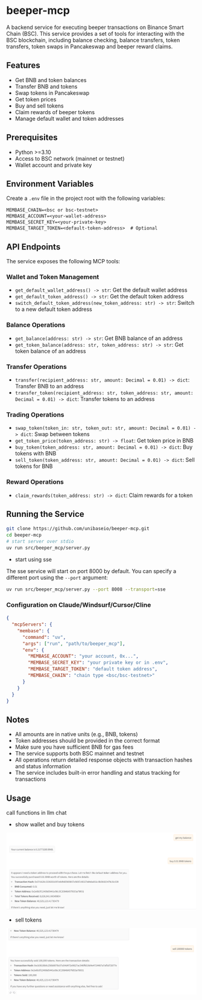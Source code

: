 # beeper-mcp

A backend service for executing beeper transactions on Binance Smart Chain (BSC). This service provides a set of tools for interacting with the BSC blockchain, including balance checking, balance transfers, token transfers, token swaps in Pancakeswap and beeper reward claims.

## Features

- Get BNB and token balances
- Transfer BNB and tokens
- Swap tokens in Pancakeswap
- Get token prices
- Buy and sell tokens
- Claim rewards of beeper tokens
- Manage default wallet and token addresses

## Prerequisites

- Python >=3.10
- Access to BSC network (mainnet or testnet)
- Wallet account and private key

## Environment Variables

Create a `.env` file in the project root with the following variables:

```env
MEMBASE_CHAIN=<bsc or bsc-testnet>
MEMBASE_ACCOUNT=<your-wallet-address>
MEMBASE_SECRET_KEY=<your-private-key>
MEMBASE_TARGET_TOKEN=<default-token-address>  # Optional
```

## API Endpoints

The service exposes the following MCP tools:

### Wallet and Token Management
- `get_default_wallet_address() -> str`: Get the default wallet address
- `get_default_token_address() -> str`: Get the default token address
- `switch_default_token_address(new_token_address: str) -> str`: Switch to a new default token address

### Balance Operations
- `get_balance(address: str) -> str`: Get BNB balance of an address
- `get_token_balance(address: str, token_address: str) -> str`: Get token balance of an address

### Transfer Operations
- `transfer(recipient_address: str, amount: Decimal = 0.01) -> dict`: Transfer BNB to an address
- `transfer_token(recipient_address: str, token_address: str, amount: Decimal = 0.01) -> dict`: Transfer tokens to an address

### Trading Operations
- `swap_token(token_in: str, token_out: str, amount: Decimal = 0.01) -> dict`: Swap between tokens
- `get_token_price(token_address: str) -> float`: Get token price in BNB
- `buy_token(token_address: str, amount: Decimal = 0.01) -> dict`: Buy tokens with BNB
- `sell_token(token_address: str, amount: Decimal = 0.01) -> dict`: Sell tokens for BNB

### Reward Operations
- `claim_rewards(token_address: str) -> dict`: Claim rewards for a token

## Running the Service

```bash
git clone https://github.com/unibaseio/beeper-mcp.git
cd beeper-mcp
# start server over stdio
uv run src/beeper_mcp/server.py 
```

+ start using sse

The sse service will start on port 8000 by default. You can specify a different port using the `--port` argument:

```bash
uv run src/beeper_mcp/server.py --port 8008 --transport=sse
```

### Configuration on Claude/Windsurf/Cursor/Cline

```json
{
  "mcpServers": {
    "membase": {
      "command": "uv",
      "args": ["run", "path/to/beeper_mcp"],
      "env": {
        "MEMBASE_ACCOUNT": "your account, 0x...",
        "MEMBASE_SECRET_KEY": "your private key or in .env",
        "MEMBASE_TARGET_TOKEN": "default token address",
        "MEMBASE_CHAIN": "chain type <bsc/bsc-testnet>"
      }
    }
  }
}
```

## Notes

- All amounts are in native units (e.g., BNB, tokens)
- Token addresses should be provided in the correct format
- Make sure you have sufficient BNB for gas fees
- The service supports both BSC mainnet and testnet
- All operations return detailed response objects with transaction hashes and status information
- The service includes built-in error handling and status tracking for transactions


## Usage

call functions in llm chat

+ show wallet and buy tokens

![show wallet and buy tokens](./asset/buy.png)

+ sell tokens

![sell tokens](./asset/sell.png)